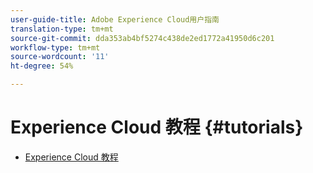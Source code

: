 ```yaml
---
user-guide-title: Adobe Experience Cloud用户指南
translation-type: tm+mt
source-git-commit: dda353ab4bf5274c438de2ed1772a41950d6c201
workflow-type: tm+mt
source-wordcount: '11'
ht-degree: 54%

---
```



# Experience Cloud 教程 {#tutorials}

+ [Experience Cloud 教程](home.md)
